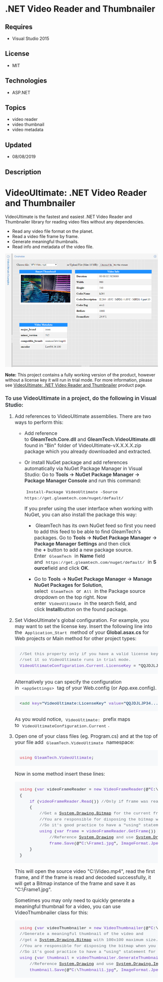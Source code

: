 # .NET Video Reader and Thumbnailer
## Requires
- Visual Studio 2015
## License
- MIT
## Technologies
- ASP.NET
## Topics
- video reader
- video thumbnail
- video metadata
## Updated
- 08/08/2019
## Description

<h1>VideoUltimate: .NET Video Reader and Thumbnailer</h1>
<p>VideoUltimate is the fastest and easiest .NET Video Reader and Thumbnailer library for reading video files without any dependencies.</p>
<ul>
<li>Read any video file format on the planet. </li><li>Read a video file frame by frame. </li><li>Generate meaningful thumbnails. </li><li>Read info and metadata of the video file. </li></ul>
<p><img id="158775" src="158775-videoultimate-screenshot.png" alt="" width="736"></p>
<p><strong>Note:</strong> This project&nbsp;contains a fully working version of the product, however without a license key it will run in trial mode. For more information, please see&nbsp;<a href="http://www.gleamtech.com/videoultimate">VideoUltimate: .NET
 Video Reader and Thumbnailer</a>&nbsp;product page.</p>
<div>
<h3 style="margin-top:24px; margin-bottom:16px; font-size:1.25em; font-weight:600; line-height:1.25; color:#24292e">
To use VideoUltimate in a project, do the following in Visual Studio:</h3>
<ol style="padding-left:2em; margin-top:0px; color:#24292e; font-size:16px; margin-bottom:0px!important">
<li>
<p style="margin-top:16px; margin-bottom:16px">Add references to VideoUltimate assemblies. There are two ways to perform this:</p>
<ul style="padding-left:2em; margin-top:0px; margin-bottom:0px">
<li>
<p style="margin-top:16px; margin-bottom:16px">Add reference to&nbsp;<span style="font-weight:600">GleamTech.Core.dll</span>&nbsp;and&nbsp;<span style="font-weight:600">GleamTech.VideoUltimate.dll</span>&nbsp;found in &quot;Bin&quot; folder of VideoUltimate-vX.X.X.X.zip
 package which you already downloaded and extracted.</p>
</li><li style="margin-top:0.25em">
<p style="margin-top:16px; margin-bottom:16px">Or install NuGet package and add references automatically via NuGet Package Manager in Visual Studio: Go to&nbsp;<span style="font-weight:600">Tools -&gt; NuGet Package Manager -&gt; Package Manager Console</span>&nbsp;and
 run this command:</p>
<p style="margin-top:16px; margin-bottom:16px"><code style="font-family:SFMono-Regular,Consolas,&quot;Liberation Mono&quot;,Menlo,Courier,monospace; font-size:13.6px; padding:0.2em 0.4em; margin:0px">Install-Package VideoUltimate -Source https://get.gleamtech.com/nuget/default/</code></p>
<p style="margin-top:16px; margin-bottom:16px">If you prefer using the user interface when working with NuGet, you can also install the package this way:</p>
<ul style="padding-left:2em; margin-top:0px; margin-bottom:0px">
<li>
<p style="margin-top:16px; margin-bottom:16px">&nbsp;GleamTech has its own NuGet feed so first you need to add this feed to be able to find GleamTech's packages. Go to&nbsp;<span style="font-weight:600">Tools -&gt; NuGet Package Manager -&gt; Package Manager
 Settings</span>&nbsp;and then click the&nbsp;<span style="font-weight:600">&#43;</span>&nbsp;button to add a new package source. Enter&nbsp;<code style="font-family:SFMono-Regular,Consolas,&quot;Liberation Mono&quot;,Menlo,Courier,monospace; font-size:13.6px; padding:0.2em 0.4em; margin:0px">GleamTech</code>&nbsp;in&nbsp;<span style="font-weight:600">Name</span>&nbsp;field
 and&nbsp;<code style="font-family:SFMono-Regular,Consolas,&quot;Liberation Mono&quot;,Menlo,Courier,monospace; font-size:13.6px; padding:0.2em 0.4em; margin:0px">https://get.gleamtech.com/nuget/default/</code>&nbsp;in&nbsp;<span style="font-weight:600">Source</span>field
 and click&nbsp;<span style="font-weight:600">OK</span>.</p>
</li><li style="margin-top:0.25em">
<p style="margin-top:16px; margin-bottom:16px">Go to&nbsp;<span style="font-weight:600">Tools -&gt; NuGet Package Manager -&gt; Manage NuGet Packages for Solution</span>, select&nbsp;<code style="font-family:SFMono-Regular,Consolas,&quot;Liberation Mono&quot;,Menlo,Courier,monospace; font-size:13.6px; padding:0.2em 0.4em; margin:0px">GleamTech</code>&nbsp;or&nbsp;<code style="font-family:SFMono-Regular,Consolas,&quot;Liberation Mono&quot;,Menlo,Courier,monospace; font-size:13.6px; padding:0.2em 0.4em; margin:0px">All</code>&nbsp;in
 the Package source dropdown on the top right. Now enter&nbsp;<code style="font-family:SFMono-Regular,Consolas,&quot;Liberation Mono&quot;,Menlo,Courier,monospace; font-size:13.6px; padding:0.2em 0.4em; margin:0px">VideoUltimate</code>&nbsp;in the search field, and click&nbsp;<span style="font-weight:600">Install</span>button
 on the found package.</p>
</li></ul>
</li></ul>
</li><li style="margin-top:0.25em">
<p style="margin-top:16px; margin-bottom:16px">Set VideoUltimate's global configuration. For example, you may want to set the license key. Insert the following line into the&nbsp;<code style="font-family:SFMono-Regular,Consolas,&quot;Liberation Mono&quot;,Menlo,Courier,monospace; font-size:13.6px; padding:0.2em 0.4em; margin:0px">Application_Start</code>&nbsp;method
 of your&nbsp;<span style="font-weight:600">Global.asax.cs</span>&nbsp;for Web projects or Main method for other project types:</p>
<div class="highlight highlight-source-cs" style="margin-bottom:16px">
<pre style="font-family:SFMono-Regular,Consolas,&quot;Liberation Mono&quot;,Menlo,Courier,monospace; font-size:13.6px; margin-top:0px; margin-bottom:0px; word-wrap:normal; padding:16px; overflow:auto; line-height:1.45; background-color:#f6f8fa; word-break:normal"><span class="pl-c" style="color:#6a737d">//Set this property only if you have a valid license key, otherwise do not</span>
<span class="pl-c" style="color:#6a737d">//set it so VideoUltimate runs in trial mode.</span>
<span class="pl-en" style="color:#6f42c1">VideoUltimateConfiguration.Current.LicenseKey</span> = &quot;QQJDJLJP34...&quot;;</pre>
</div>
<p style="margin-top:16px; margin-bottom:16px">Alternatively you can specify the configuration in&nbsp;<code style="font-family:SFMono-Regular,Consolas,&quot;Liberation Mono&quot;,Menlo,Courier,monospace; font-size:13.6px; padding:0.2em 0.4em; margin:0px">&lt;appSettings&gt;</code>&nbsp;tag
 of your Web.config (or App.exe.config).</p>
<div class="highlight highlight-text-xml" style="margin-bottom:16px">
<pre style="font-family:SFMono-Regular,Consolas,&quot;Liberation Mono&quot;,Menlo,Courier,monospace; font-size:13.6px; margin-top:0px; margin-bottom:0px; word-wrap:normal; padding:16px; overflow:auto; line-height:1.45; background-color:#f6f8fa; word-break:normal">&lt;<span class="pl-ent" style="color:#22863a">add</span> <span class="pl-e" style="color:#6f42c1">key</span>=<span class="pl-s" style="color:#032f62"><span class="pl-pds">&quot;</span>VideoUltimate:LicenseKey<span class="pl-pds">&quot;</span></span> <span class="pl-e" style="color:#6f42c1">value</span>=<span class="pl-s" style="color:#032f62"><span class="pl-pds">&quot;</span>QQJDJLJP34...<span class="pl-pds">&quot;</span></span> /&gt;</pre>
</div>
<p style="margin-top:16px; margin-bottom:16px">As you would notice,&nbsp;<code style="font-family:SFMono-Regular,Consolas,&quot;Liberation Mono&quot;,Menlo,Courier,monospace; font-size:13.6px; padding:0.2em 0.4em; margin:0px">VideoUltimate:</code>&nbsp;prefix maps to&nbsp;<code style="font-family:SFMono-Regular,Consolas,&quot;Liberation Mono&quot;,Menlo,Courier,monospace; font-size:13.6px; padding:0.2em 0.4em; margin:0px">VideoUltimateConfiguration.Current</code>.</p>
</li><li style="margin-top:0.25em">
<p style="margin-top:16px; margin-bottom:16px">Open one of your class files (eg. Program.cs) and at the top of your file add&nbsp;<code style="font-family:SFMono-Regular,Consolas,&quot;Liberation Mono&quot;,Menlo,Courier,monospace; font-size:13.6px; padding:0.2em 0.4em; margin:0px">GleamTech.VideoUltimate</code>&nbsp;namespace:</p>
<div class="highlight highlight-source-cs" style="margin-bottom:16px">
<pre style="font-family:SFMono-Regular,Consolas,&quot;Liberation Mono&quot;,Menlo,Courier,monospace; font-size:13.6px; margin-top:0px; margin-bottom:0px; word-wrap:normal; padding:16px; overflow:auto; line-height:1.45; background-color:#f6f8fa; word-break:normal"><span class="pl-k" style="color:#d73a49">using</span> <span class="pl-en" style="color:#6f42c1">GleamTech.VideoUltimate</span>;</pre>
</div>
<p style="margin-top:16px; margin-bottom:16px">Now in some method insert these lines:</p>
<div class="highlight highlight-source-cs" style="margin-bottom:16px">
<pre style="font-family:SFMono-Regular,Consolas,&quot;Liberation Mono&quot;,Menlo,Courier,monospace; font-size:13.6px; margin-top:0px; margin-bottom:0px; word-wrap:normal; padding:16px; overflow:auto; line-height:1.45; background-color:#f6f8fa; word-break:normal"><span class="pl-k" style="color:#d73a49">using</span> (<span class="pl-en" style="color:#6f42c1">var</span> videoFrameReader = <span class="pl-en" style="color:#6f42c1">new</span> <span class="pl-en" style="color:#6f42c1">VideoFrameReader</span>(@&quot;<span class="pl-en" style="color:#6f42c1">C</span>:\<span class="pl-en" style="color:#6f42c1">Video.mp4</span>&quot;))
{
    <span class="pl-en" style="color:#6f42c1">if</span> (<span class="pl-en" style="color:#6f42c1">videoFrameReader.Read</span>()) <span class="pl-c" style="color:#6a737d">//Only if frame was read successfully</span>
    {
        <span class="pl-c" style="color:#6a737d">//Get a <a class="libraryLink" href="https://msdn.microsoft.com/en-US/library/System.Drawing.Bitmap.aspx" target="_blank" title="Auto generated link to System.Drawing.Bitmap">System.Drawing.Bitmap</a> for the current frame</span>
        <span class="pl-c" style="color:#6a737d">//You are responsible for disposing the bitmap when you are finished with it.</span>
        <span class="pl-c" style="color:#6a737d">//So it's good practice to have a &quot;using&quot; statement for the retrieved bitmap.</span>
        <span class="pl-en" style="color:#6f42c1">using</span> (<span class="pl-en" style="color:#6f42c1">var</span> <span class="pl-en" style="color:#6f42c1">frame</span> = <span class="pl-en" style="color:#6f42c1">videoFrameReader.GetFrame</span>())
            <span class="pl-c" style="color:#6a737d">//Reference <a class="libraryLink" href="https://msdn.microsoft.com/en-US/library/System.Drawing.aspx" target="_blank" title="Auto generated link to System.Drawing">System.Drawing</a> and use <a class="libraryLink" href="https://msdn.microsoft.com/en-US/library/System.Drawing.Imaging.aspx" target="_blank" title="Auto generated link to System.Drawing.Imaging">System.Drawing.Imaging</a> namespace for the following line.</span>
            <span class="pl-en" style="color:#6f42c1">frame.Save</span>(@&quot;<span class="pl-en" style="color:#6f42c1">C</span>:\<span class="pl-en" style="color:#6f42c1">Frame1.jpg</span>&quot;, <span class="pl-en" style="color:#6f42c1">ImageFormat.Jpeg</span>);
    }
}</pre>
</div>
<p style="margin-top:16px; margin-bottom:16px">This will open the source video &quot;C:\Video.mp4&quot;, read the first frame, and if the frame is read and decoded successfully, it will get a Bitmap instance of the frame and save it as &quot;C:\Frame1.jpg&quot;.</p>
<p style="margin-top:16px; margin-bottom:16px">Sometimes you may only need to quickly generate a meaningful thumbnail for a video, you can use VideoThumbnailer class for this:</p>
<div class="highlight highlight-source-cs" style="margin-bottom:16px">
<pre style="font-family:SFMono-Regular,Consolas,&quot;Liberation Mono&quot;,Menlo,Courier,monospace; font-size:13.6px; margin-top:0px; margin-bottom:0px; word-wrap:normal; padding:16px; overflow:auto; line-height:1.45; background-color:#f6f8fa; word-break:normal"><span class="pl-k" style="color:#d73a49">using</span> (<span class="pl-en" style="color:#6f42c1">var</span> videoThumbnailer = <span class="pl-en" style="color:#6f42c1">new</span> <span class="pl-en" style="color:#6f42c1">VideoThumbnailer</span>(@&quot;<span class="pl-en" style="color:#6f42c1">C</span>:\<span class="pl-en" style="color:#6f42c1">Video.mp4</span>&quot;))
<span class="pl-c" style="color:#6a737d">//Generate a meaningful thumbnail of the video and</span>
<span class="pl-c" style="color:#6a737d">//get a <a class="libraryLink" href="https://msdn.microsoft.com/en-US/library/System.Drawing.Bitmap.aspx" target="_blank" title="Auto generated link to System.Drawing.Bitmap">System.Drawing.Bitmap</a> with 100x100 maximum size.</span>
<span class="pl-c" style="color:#6a737d">//You are responsible for disposing the bitmap when you are finished with it.</span>
<span class="pl-c" style="color:#6a737d">//So it's good practice to have a &quot;using&quot; statement for the retrieved bitmap.</span>
<span class="pl-en" style="color:#6f42c1">using</span> (<span class="pl-en" style="color:#6f42c1">var</span> <span class="pl-en" style="color:#6f42c1">thumbnail</span> = <span class="pl-en" style="color:#6f42c1">videoThumbnailer.GenerateThumbnail</span>(<span class="pl-en" style="color:#6f42c1">100</span>))
    <span class="pl-c" style="color:#6a737d">//Reference <a class="libraryLink" href="https://msdn.microsoft.com/en-US/library/System.Drawing.aspx" target="_blank" title="Auto generated link to System.Drawing">System.Drawing</a> and use <a class="libraryLink" href="https://msdn.microsoft.com/en-US/library/System.Drawing.Imaging.aspx" target="_blank" title="Auto generated link to System.Drawing.Imaging">System.Drawing.Imaging</a> namespace for the following line.</span>
    <span class="pl-en" style="color:#6f42c1">thumbnail.Save</span>(@&quot;<span class="pl-en" style="color:#6f42c1">C</span>:\<span class="pl-en" style="color:#6f42c1">Thumbnail1.jpg</span>&quot;, <span class="pl-en" style="color:#6f42c1">ImageFormat.Jpeg</span>);</pre>
</div>
</li></ol>
</div>
